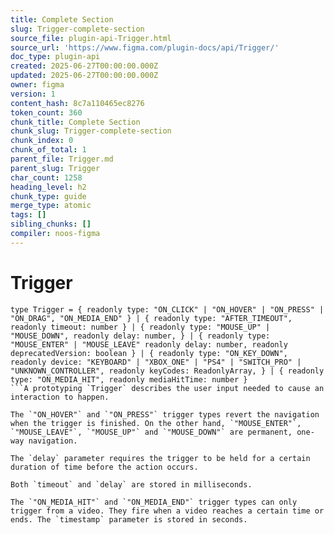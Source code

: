 ```yaml
---
title: Complete Section
slug: Trigger-complete-section
source_file: plugin-api-Trigger.html
source_url: 'https://www.figma.com/plugin-docs/api/Trigger/'
doc_type: plugin-api
created: 2025-06-27T00:00:00.000Z
updated: 2025-06-27T00:00:00.000Z
owner: figma
version: 1
content_hash: 8c7a110465ec8276
token_count: 360
chunk_title: Complete Section
chunk_slug: Trigger-complete-section
chunk_index: 0
chunk_of_total: 1
parent_file: Trigger.md
parent_slug: Trigger
char_count: 1258
heading_level: h2
chunk_type: guide
merge_type: atomic
tags: []
sibling_chunks: []
compiler: noos-figma
---
```


# Trigger

```
type Trigger = { readonly type: "ON_CLICK" | "ON_HOVER" | "ON_PRESS" | "ON_DRAG", "ON_MEDIA_END" } | { readonly type: "AFTER_TIMEOUT", readonly timeout: number } | { readonly type: "MOUSE_UP" | "MOUSE_DOWN", readonly delay: number, } | { readonly type: "MOUSE_ENTER" | "MOUSE_LEAVE" readonly delay: number, readonly deprecatedVersion: boolean } | { readonly type: "ON_KEY_DOWN", readonly device: "KEYBOARD" | "XBOX_ONE" | "PS4" | "SWITCH_PRO" | "UNKNOWN_CONTROLLER", readonly keyCodes: ReadonlyArray, } | { readonly type: "ON_MEDIA_HIT", readonly mediaHitTime: number }
```A prototyping `Trigger` describes the user input needed to cause an interaction to happen.

The `"ON_HOVER"` and `"ON_PRESS"` trigger types revert the navigation when the trigger is finished. On the other hand, `"MOUSE_ENTER"`, `"MOUSE_LEAVE"`, `"MOUSE_UP"` and `"MOUSE_DOWN"` are permanent, one-way navigation.

The `delay` parameter requires the trigger to be held for a certain duration of time before the action occurs.

Both `timeout` and `delay` are stored in milliseconds.

The `"ON_MEDIA_HIT"` and `"ON_MEDIA_END"` trigger types can only trigger from a video. They fire when a video reaches a certain time or ends. The `timestamp` parameter is stored in seconds.
